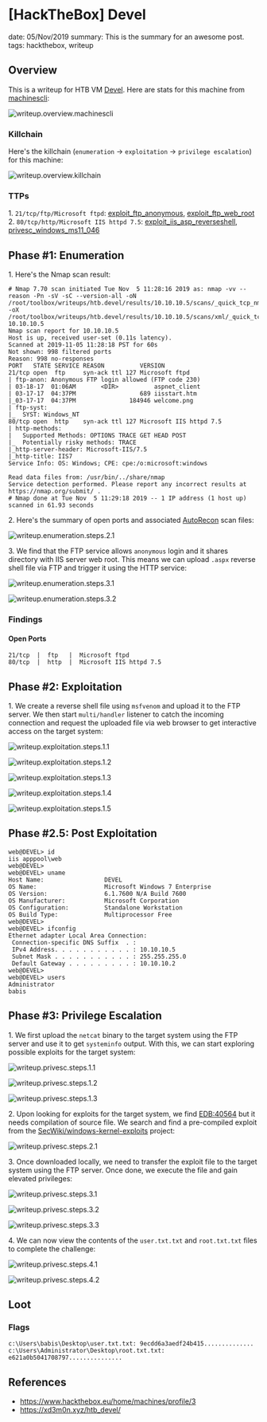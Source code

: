 [HackTheBox] Devel
===============
date: 05/Nov/2019
summary: This is the summary for an awesome post.
tags: hackthebox, writeup

## Overview
This is a writeup for HTB VM [Devel](https://www.hackthebox.eu/home/machines/profile/3). Here are stats for this machine from [machinescli](https://github.com/7h3rAm/machinescli):

![writeup.overview.machinescli](/static/files/posts_htb_devel/machinescli.png.webp)

### Killchain
Here's the killchain (`enumeration` → `exploitation` → `privilege escalation`) for this machine:

![writeup.overview.killchain](/static/files/posts_htb_devel/killchain.png.webp)

### TTPs
1\. `21/tcp/ftp/Microsoft ftpd`: [exploit_ftp_anonymous](https://github.com/7h3rAm/writeups#exploit_ftp_anonymous), [exploit_ftp_web_root](https://github.com/7h3rAm/writeups#exploit_ftp_web_root)  
2\. `80/tcp/http/Microsoft IIS httpd 7.5`: [exploit_iis_asp_reverseshell](https://github.com/7h3rAm/writeups#exploit_iis_asp_reverseshell), [privesc_windows_ms11_046](https://github.com/7h3rAm/writeups#privesc_windows_ms11_046)  

## Phase #1: Enumeration
1\. Here's the Nmap scan result:  
```
# Nmap 7.70 scan initiated Tue Nov  5 11:28:16 2019 as: nmap -vv --reason -Pn -sV -sC --version-all -oN /root/toolbox/writeups/htb.devel/results/10.10.10.5/scans/_quick_tcp_nmap.txt -oX /root/toolbox/writeups/htb.devel/results/10.10.10.5/scans/xml/_quick_tcp_nmap.xml 10.10.10.5
Nmap scan report for 10.10.10.5
Host is up, received user-set (0.11s latency).
Scanned at 2019-11-05 11:28:18 PST for 60s
Not shown: 998 filtered ports
Reason: 998 no-responses
PORT   STATE SERVICE REASON          VERSION
21/tcp open  ftp     syn-ack ttl 127 Microsoft ftpd
| ftp-anon: Anonymous FTP login allowed (FTP code 230)
| 03-18-17  01:06AM       <DIR>          aspnet_client
| 03-17-17  04:37PM                  689 iisstart.htm
|_03-17-17  04:37PM               184946 welcome.png
| ftp-syst:
|_  SYST: Windows_NT
80/tcp open  http    syn-ack ttl 127 Microsoft IIS httpd 7.5
| http-methods:
|   Supported Methods: OPTIONS TRACE GET HEAD POST
|_  Potentially risky methods: TRACE
|_http-server-header: Microsoft-IIS/7.5
|_http-title: IIS7
Service Info: OS: Windows; CPE: cpe:/o:microsoft:windows

Read data files from: /usr/bin/../share/nmap
Service detection performed. Please report any incorrect results at https://nmap.org/submit/ .
# Nmap done at Tue Nov  5 11:29:18 2019 -- 1 IP address (1 host up) scanned in 61.93 seconds
```

2\. Here's the summary of open ports and associated [AutoRecon](https://github.com/Tib3rius/AutoRecon) scan files:  

![writeup.enumeration.steps.2.1](/static/files/posts_htb_devel/openports.png.webp)  

3\. We find that the FTP service allows `anonymous` login and it shares directory with IIS server web root. This means we can upload `.aspx` reverse shell file via FTP and trigger it using the HTTP service:  

![writeup.enumeration.steps.3.1](/static/files/posts_htb_devel/screenshot01.png.webp)  

![writeup.enumeration.steps.3.2](/static/files/posts_htb_devel/screenshot02.png.webp)  

### Findings
#### Open Ports
```
21/tcp  |  ftp   |  Microsoft ftpd
80/tcp  |  http  |  Microsoft IIS httpd 7.5
```

## Phase #2: Exploitation
1\. We create a reverse shell file using `msfvenom` and upload it to the FTP server. We then start `multi/handler` listener to catch the incoming connection and request the uploaded file via web browser to get interactive access on the target system:  

![writeup.exploitation.steps.1.1](/static/files/posts_htb_devel/screenshot03.png.webp)  

![writeup.exploitation.steps.1.2](/static/files/posts_htb_devel/screenshot04.png.webp)  

![writeup.exploitation.steps.1.3](/static/files/posts_htb_devel/screenshot05.png.webp)  

![writeup.exploitation.steps.1.4](/static/files/posts_htb_devel/screenshot07.png.webp)  

![writeup.exploitation.steps.1.5](/static/files/posts_htb_devel/screenshot08.png.webp)  

## Phase #2.5: Post Exploitation
```
web@DEVEL> id
iis apppool\web
web@DEVEL>  
web@DEVEL> uname
Host Name:                 DEVEL
OS Name:                   Microsoft Windows 7 Enterprise
OS Version:                6.1.7600 N/A Build 7600
OS Manufacturer:           Microsoft Corporation
OS Configuration:          Standalone Workstation
OS Build Type:             Multiprocessor Free
web@DEVEL>  
web@DEVEL> ifconfig
Ethernet adapter Local Area Connection:
 Connection-specific DNS Suffix  . :
 IPv4 Address. . . . . . . . . . . : 10.10.10.5
 Subnet Mask . . . . . . . . . . . : 255.255.255.0
 Default Gateway . . . . . . . . . : 10.10.10.2
web@DEVEL>  
web@DEVEL> users
Administrator
babis
```

## Phase #3: Privilege Escalation
1\. We first upload the `netcat` binary to the target system using the FTP server and use it to get `systeminfo` output. With this, we can start exploring possible exploits for the target system:  

![writeup.privesc.steps.1.1](/static/files/posts_htb_devel/screenshot06.png.webp)  

![writeup.privesc.steps.1.2](/static/files/posts_htb_devel/screenshot09.png.webp)  

![writeup.privesc.steps.1.3](/static/files/posts_htb_devel/screenshot10.png.webp)  

2\. Upon looking for exploits for the target system, we find [EDB:40564](https://www.exploit-db.com/exploits/40564) but it needs compilation of source file. We search and find a pre-compiled exploit from the [SecWiki/windows-kernel-exploits](https://github.com/SecWiki/windows-kernel-exploits/tree/master/MS11-046) project:  

![writeup.privesc.steps.2.1](/static/files/posts_htb_devel/screenshot11.png.webp)  

3\. Once downloaded locally, we need to transfer the exploit file to the target system using the FTP server. Once done, we execute the file and gain elevated privileges:  

![writeup.privesc.steps.3.1](/static/files/posts_htb_devel/screenshot12.png.webp)  

![writeup.privesc.steps.3.2](/static/files/posts_htb_devel/screenshot13.png.webp)  

![writeup.privesc.steps.3.3](/static/files/posts_htb_devel/screenshot14.png.webp)  

4\. We can now view the contents of the `user.txt.txt` and `root.txt.txt` files to complete the challenge:  

![writeup.privesc.steps.4.1](/static/files/posts_htb_devel/screenshot15.png.webp)  

![writeup.privesc.steps.4.2](/static/files/posts_htb_devel/screenshot16.png.webp)  

## Loot
### Flags
```
c:\Users\babis\Desktop\user.txt.txt: 9ecdd6a3aedf24b415..............
c:\Users\Administrator\Desktop\root.txt.txt: e621a0b5041708797...............
```

## References
* <https://www.hackthebox.eu/home/machines/profile/3>  
* <https://xd3m0n.xyz/htb_devel/>  
